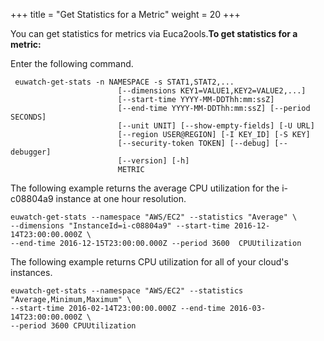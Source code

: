 +++
title = "Get Statistics for a Metric"
weight = 20
+++

You can get statistics for metrics via Euca2ools.**To get statistics for a metric:** 

Enter the following command. 

     euwatch-get-stats -n NAMESPACE -s STAT1,STAT2,...
                			[--dimensions KEY1=VALUE1,KEY2=VALUE2,...]
                			[--start-time YYYY-MM-DDThh:mm:ssZ]
                			[--end-time YYYY-MM-DDThh:mm:ssZ] [--period SECONDS]
                			[--unit UNIT] [--show-empty-fields] [-U URL]
                			[--region USER@REGION] [-I KEY_ID] [-S KEY]
                			[--security-token TOKEN] [--debug] [--debugger]
                			[--version] [-h]
                			METRIC

The following example returns the average CPU utilization for the i-c08804a9 instance at one hour resolution. 



    euwatch-get-stats --namespace "AWS/EC2" --statistics "Average" \
    --dimensions "InstanceId=i-c08804a9" --start-time 2016-12-14T23:00:00.000Z \
    --end-time 2016-12-15T23:00:00.000Z --period 3600  CPUUtilization

The following example returns CPU utilization for all of your cloud's instances. 



    euwatch-get-stats --namespace "AWS/EC2" --statistics "Average,Minimum,Maximum" \
    --start-time 2016-02-14T23:00:00.000Z --end-time 2016-03-14T23:00:00.000Z \
    --period 3600 CPUUtilization

